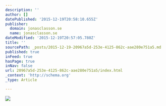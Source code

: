 ```yaml
---
description: ''
author: []
datePublished: '2015-12-19T20:58:10.655Z'
publisher:
  domain: jonasclasson.se
  name: jonasclasson.se
dateModified: '2015-12-19T20:57:05.780Z'
title: ''
sourcePath: _posts/2015-12-19-20967a5d-253e-4125-862c-aae280e751a5.md
published: true
inFeed: true
hasPage: true
inNav: false
url: 20967a5d-253e-4125-862c-aae280e751a5/index.html
_context: 'http://schema.org'
_type: Article

---
```

![](http://jonasclasson.se/wp-content/uploads/2015/05/JChemsidapuff750.jpg)